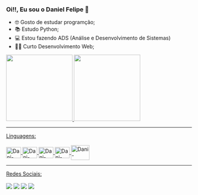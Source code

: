 ### Oi!!, Eu sou o Daniel Felipe 👋

- 🤓 Gosto de estudar programção;
- 📚 Estudo Python;
- 💻 Estou fazendo ADS (Análise e Desenvolvimento de Sistemas)
- 👩‍💻 Curto Desenvolvimento Web;

<div>
  <a href="https://github.com/iamDFSB/">
  <img height=180em src="https://github-readme-stats.vercel.app/api?username=iamDFSB&show_icons=true&theme=dracula"/>
  <img height=180em src="https://github-readme-stats.vercel.app/api/top-langs/?username=iamDFSB&theme=dracula"/>
</div>
<hr>
Linguagens:<br>
<div style="diplay:inline_block"><br>
  <img align="center" alt="Dani-Python" height="30" width="40" src="https://icongr.am/devicon/html5-original.svg?size=80&color=currentColor" />
  <img align="center" alt="Dani-Python" height="30" width="40" src="https://icongr.am/devicon/css3-original.svg?size=80&color=currentColor" />
  <img align="center" alt="Dani-Python" height="30" width="40" src="https://icongr.am/devicon/javascript-original.svg?size=80&color=currentColor" />
  <img align="center" alt="Dani-Python" height="30" width="40" src="https://icongr.am/devicon/git-original.svg?size=80&color=currentColor" />
  <img align="center" alt="Dani-Python" height="40" width="50" src="https://icongr.am/devicon/python-original.svg?size=80&color=currentColor" />
</div>
<hr>
Redes Sociais:<br><br>
<div style="diplay:inline_block">
  <a href="https://www.linkedin.com/in/daniel-felipe-santana-batista-a52a48233/" target="_blank"><img src="https://img.shields.io/badge/Gmail-D14836?style=for-the-badge&logo=gmail&logoColor=white" /></a>
  <img src="https://img.shields.io/badge/LinkedIn-0077B5?style=for-the-badge&logo=linkedin&logoColor=white" />
  <img src="https://img.shields.io/badge/GitHub-100000?style=for-the-badge&logo=github&logoColor=white" />
  <img src="https://img.shields.io/badge/Codepen-000000?style=for-the-badge&logo=codepen&logoColor=white" />
</div>
